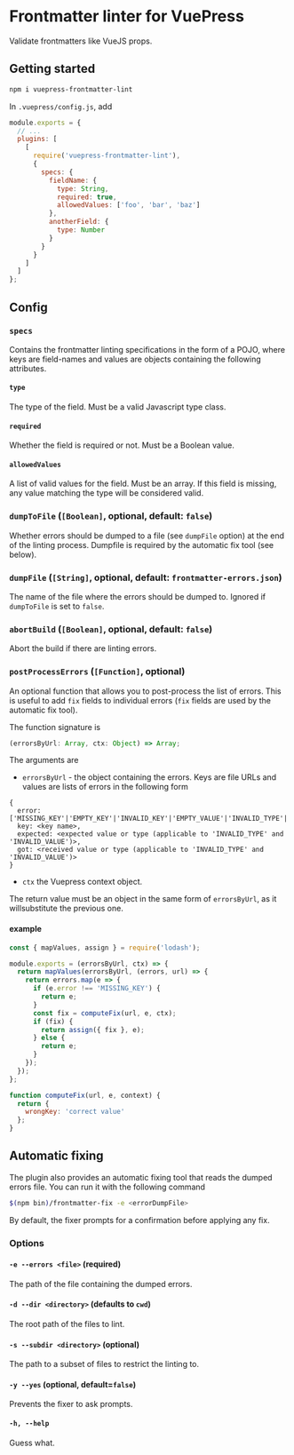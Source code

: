 # Frontmatter linter for VuePress

Validate frontmatters like VueJS props.

## Getting started

```sh
npm i vuepress-frontmatter-lint
```

In `.vuepress/config.js`, add

```javascript
module.exports = {
  // ...
  plugins: [
    [
      require('vuepress-frontmatter-lint'),
      {
        specs: {
          fieldName: {
            type: String,
            required: true,
            allowedValues: ['foo', 'bar', 'baz']
          },
          anotherField: {
            type: Number
          }
        }
      }
    ]
  ]
};
```

## Config

### `specs`

Contains the frontmatter linting specifications in the form of a POJO, where keys are field-names and values are objects containing the following attributes.

#### `type`

The type of the field. Must be a valid Javascript type class.

#### `required`

Whether the field is required or not. Must be a Boolean value.

#### `allowedValues`

A list of valid values for the field. Must be an array. If this field is missing, any value matching the type will be considered valid.

### `dumpToFile` (`[Boolean]`, optional, default: `false`)

Whether errors should be dumped to a file (see `dumpFile` option) at the end of the linting process. Dumpfile is required by the automatic fix tool (see below).

### `dumpFile` (`[String]`, optional, default: `frontmatter-errors.json`)

The name of the file where the errors should be dumped to. Ignored if `dumpToFile` is set to `false`.

### `abortBuild` (`[Boolean]`, optional, default: `false`)

Abort the build if there are linting errors.

### `postProcessErrors` (`[Function]`, optional)

An optional function that allows you to post-process the list of errors. This is useful to add `fix` fields to individual errors (`fix` fields are used by the automatic fix tool).

The function signature is

```typescript
(errorsByUrl: Array, ctx: Object) => Array;
```

The arguments are

- `errorsByUrl` - the object containing the errors. Keys are file URLs and values are lists of errors in the following form

```
{
  error: ['MISSING_KEY'|'EMPTY_KEY'|'INVALID_KEY'|'EMPTY_VALUE'|'INVALID_TYPE'|'INVALID_VALUE'],
  key: <key name>,
  expected: <expected value or type (applicable to 'INVALID_TYPE' and 'INVALID_VALUE')>,
  got: <received value or type (applicable to 'INVALID_TYPE' and 'INVALID_VALUE')>
}
```

- `ctx` the Vuepress context object.

The return value must be an object in the same form of `errorsByUrl`, as it willsubstitute the previous one.

#### example

```javascript
const { mapValues, assign } = require('lodash');

module.exports = (errorsByUrl, ctx) => {
  return mapValues(errorsByUrl, (errors, url) => {
    return errors.map(e => {
      if (e.error !== 'MISSING_KEY') {
        return e;
      }
      const fix = computeFix(url, e, ctx);
      if (fix) {
        return assign({ fix }, e);
      } else {
        return e;
      }
    });
  });
};

function computeFix(url, e, context) {
  return {
    wrongKey: 'correct value'
  };
}
```

## Automatic fixing

The plugin also provides an automatic fixing tool that reads the dumped errors file. You can run it with the following command

```sh
$(npm bin)/frontmatter-fix -e <errorDumpFile>
```

By default, the fixer prompts for a confirmation before applying any fix.

### Options

#### `-e --errors <file>` (required)

The path of the file containing the dumped errors.

#### `-d --dir <directory>` (defaults to `cwd`)

The root path of the files to lint.

#### `-s --subdir <directory>` (optional)

The path to a subset of files to restrict the linting to.

#### `-y --yes` (optional, default=`false`)

Prevents the fixer to ask prompts.

#### `-h, --help`

Guess what.
